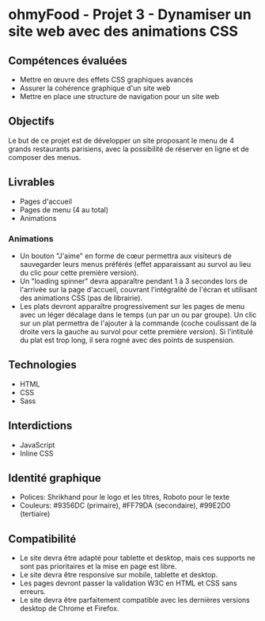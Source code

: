 # ohmyFood - Projet 3 - Dynamiser un site web avec des animations CSS

## Compétences évaluées

- Mettre en œuvre des effets CSS graphiques avancés
- Assurer la cohérence graphique d'un site web
- Mettre en place une structure de navigation pour un site web

## Objectifs

Le but de ce projet est de développer un site proposant le menu de 4 grands restaurants parisiens, avec la possibilité de réserver en ligne et de composer des menus.

## Livrables

- Pages d'accueil
- Pages de menu (4 au total)
- Animations

### Animations

- Un bouton "J'aime" en forme de cœur permettra aux visiteurs de sauvegarder leurs menus préférés (effet apparaissant au survol au lieu du clic pour cette première version).
- Un "loading spinner" devra apparaître pendant 1 à 3 secondes lors de l'arrivée sur la page d'accueil, couvrant l'intégralité de l'écran et utilisant des animations CSS (pas de librairie).
- Les plats devront apparaître progressivement sur les pages de menu avec un léger décalage dans le temps (un par un ou par groupe). Un clic sur un plat permettra de l'ajouter à la commande (coche coulissant de la droite vers la gauche au survol pour cette première version). Si l'intitulé du plat est trop long, il sera rogné avec des points de suspension.

## Technologies

- HTML
- CSS
- Sass

## Interdictions

- JavaScript
- Inline CSS

## Identité graphique

- Polices: Shrikhand pour le logo et les titres, Roboto pour le texte
- Couleurs: #9356DC (primaire), #FF79DA (secondaire), #99E2D0 (tertiaire)

## Compatibilité

- Le site devra être adapté pour tablette et desktop, mais ces supports ne sont pas prioritaires et la mise en page est libre.
- Le site devra être responsive sur mobile, tablette et desktop.
- Les pages devront passer la validation W3C en HTML et CSS sans erreurs.
- Le site devra être parfaitement compatible avec les dernières versions desktop de Chrome et Firefox.


